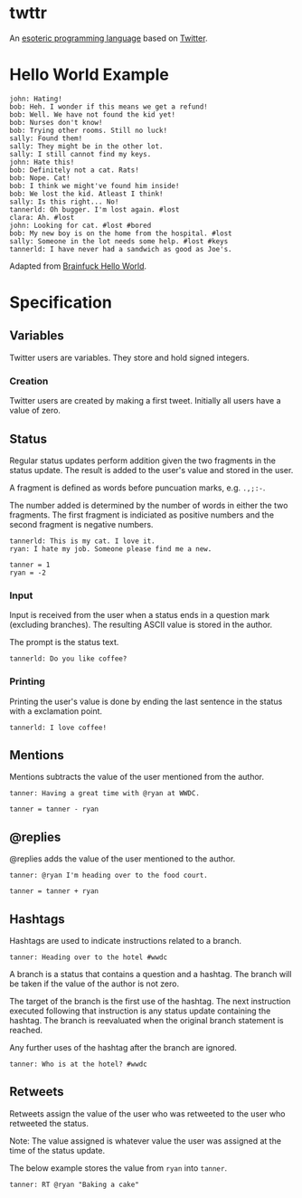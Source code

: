 # twttr
An [esoteric programming language](en.wikipedia.org/wiki/Esoteric_programming_language) based on [Twitter](https://twitter.com/).

# Hello World Example
```
john: Hating!
bob: Heh. I wonder if this means we get a refund!
bob: Well. We have not found the kid yet!
bob: Nurses don't know!
bob: Trying other rooms. Still no luck!
sally: Found them!
sally: They might be in the other lot.
sally: I still cannot find my keys.
john: Hate this!
bob: Definitely not a cat. Rats!
bob: Nope. Cat!
bob: I think we might've found him inside!
bob: We lost the kid. Atleast I think!
sally: Is this right... No!
tannerld: Oh bugger. I'm lost again. #lost
clara: Ah. #lost
john: Looking for cat. #lost #bored
bob: My new boy is on the home from the hospital. #lost
sally: Someone in the lot needs some help. #lost #keys
tannerld: I have never had a sandwich as good as Joe's.
```
Adapted from [Brainfuck Hello World](http://en.wikipedia.org/wiki/Brainfuck#Hello_World.21).

# Specification
## Variables
Twitter users are variables. They store and hold signed integers.

### Creation
Twitter users are created by making a first tweet. Initially all users have a value of zero.

## Status
Regular status updates perform addition given the two fragments in the status update. The result is added to the user's value and stored in the user.

A fragment is defined as words before puncuation marks, e.g. `.,;:-`.

The number added is determined by the number of words in either the two fragments. The first fragment is indiciated as positive numbers and the second fragment is negative numbers.

```
tannerld: This is my cat. I love it.
ryan: I hate my job. Someone please find me a new.

tanner = 1
ryan = -2
```

### Input
Input is received from the user when a status ends in a question mark (excluding branches). The resulting ASCII value is stored in the author.

The prompt is the status text.

```
tannerld: Do you like coffee?
```

### Printing
Printing the user's value is done by ending the last sentence in the status with a exclamation point.

```
tannerld: I love coffee!
```

## Mentions
Mentions subtracts the value of the user mentioned from the author.

```
tanner: Having a great time with @ryan at WWDC.

tanner = tanner - ryan
```

## @replies
@replies adds the value of the user mentioned to the author.

```
tanner: @ryan I'm heading over to the food court.

tanner = tanner + ryan
```

## Hashtags
Hashtags are used to indicate instructions related to a branch.

```
tanner: Heading over to the hotel #wwdc
```

A branch is a status that contains a question and a hashtag. The branch will be taken if the value of the author is not zero.

The target of the branch is the first use of the hashtag. The next instruction executed following that instruction is any status update containing the hashtag. The branch is reevaluated when the original branch statement is reached.

Any further uses of the hashtag after the branch are ignored.

```
tanner: Who is at the hotel? #wwdc
```

## Retweets
Retweets assign the value of the user who was retweeted to the user who retweeted the status.

Note: The value assigned is whatever value the user was assigned at the time of the status update.

The below example stores the value from `ryan` into `tanner`.

```
tanner: RT @ryan "Baking a cake"
```